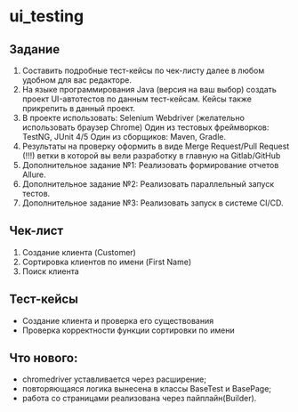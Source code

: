 # ui_testing

## Задание
1. Составить подробные тест-кейсы по чек-листу далее в любом удобном для вас редакторе.
2. На языке программирования Java (версия на ваш выбор) создать проект UI-автотестов по
данным тест-кейсам. Кейсы также прикрепить в данный проект.
3. В проекте использовать:
Selenium Webdriver (желательно использовать браузер Chrome)
Один из тестовых фреймворков: TestNG, JUnit 4/5
Один из сборщиков: Maven, Gradle.
4. Результаты на проверку оформить в виде Merge Request/Pull Request (!!!) ветки в которой
вы вели разработку в главную на Gitlab/GitHub
5. Дополнительное задание №1: Реализовать формирование отчетов Allure.
6. Дополнительное задание №2: Реализовать параллельный запуск тестов.
7. Дополнительное задание №3: Реализовать запуск в системе CI/CD.

## Чек-лист
1. Создание клиента (Customer)
2. Сортировка клиентов по имени (First Name)
3. Поиск клиента

## Тест-кейсы
- Создание клиента и проверка его существования
- Проверка корректности функции сортировки по имени

## Что нового:
- chromedriver уставливается через расширение;
- повторяющаяся логика вынесена в классы BaseTest и BasePage;
- работа со страницами реализована через пайплайн(Builder).

